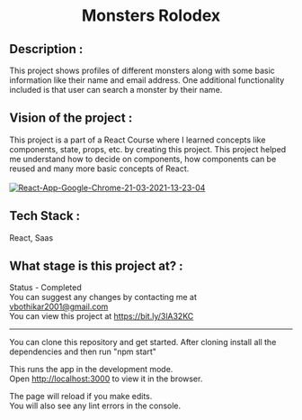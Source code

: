 <h1 align="center">Monsters Rolodex</h1>

## Description :
This project shows profiles of different monsters along with some basic information like their name and email address. 
One additional functionality included is that user can search a monster by their name.

## Vision of the project :
This project is a part of a React Course where I learned concepts like components, state, props, etc. by creating this project. 
This project helped me understand how to decide on components, how components can be reused and many more basic concepts of React.
<br/>
<br/>
<a href="https://ibb.co/r4N30y1"><img src="https://i.ibb.co/f4L9F0P/React-App-Google-Chrome-21-03-2021-13-23-04.png" alt="React-App-Google-Chrome-21-03-2021-13-23-04" border="0"></a>

## Tech Stack :
React, Saas

## What stage is this project at? :
Status - Completed <br/>
You can suggest any changes by contacting me at vbothikar2001@gmail.com 
<br/>
You can view this project at https://bit.ly/3lA32KC


<hr>
You can clone this repository and get started.
After cloning install all the dependencies and then run "npm start"

This runs the app in the development mode.\
Open [http://localhost:3000](http://localhost:3000) to view it in the browser.

The page will reload if you make edits.\
You will also see any lint errors in the console.
